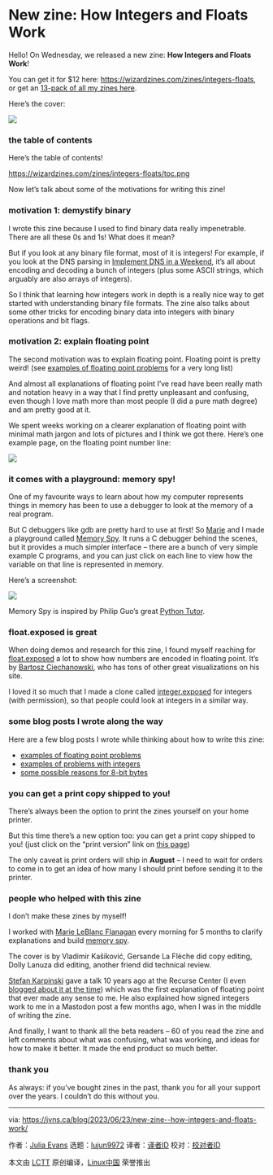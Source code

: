[#]: subject: "New zine: How Integers and Floats Work"
[#]: via: "https://jvns.ca/blog/2023/06/23/new-zine--how-integers-and-floats-work/"
[#]: author: "Julia Evans https://jvns.ca/"
[#]: collector: "lujun9972"
[#]: translator: " "
[#]: reviewer: " "
[#]: publisher: " "
[#]: url: " "

New zine: How Integers and Floats Work
======

Hello! On Wednesday, we released a new zine: **How Integers and Floats Work**!

You can get it for $12 here: <https://wizardzines.com/zines/integers-floats>, or get an [13-pack of all my zines here][1].

Here’s the cover:

[![][2]][3]

### the table of contents

Here’s the table of contents!

<https://wizardzines.com/zines/integers-floats/toc.png>

Now let’s talk about some of the motivations for writing this zine!

### motivation 1: demystify binary

I wrote this zine because I used to find binary data really impenetrable. There are all these 0s and 1s! What does it mean?

But if you look at any binary file format, most of it is integers! For example, if you look at the DNS parsing in [Implement DNS in a Weekend][4], it’s all about encoding and decoding a bunch of integers (plus some ASCII strings, which arguably are also arrays of integers).

So I think that learning how integers work in depth is a really nice way to get started with understanding binary file formats. The zine also talks about some other tricks for encoding binary data into integers with binary operations and bit flags.

### motivation 2: explain floating point

The second motivation was to explain floating point. Floating point is pretty weird! (see [examples of floating point problems]() for a very long list)

And almost all explanations of floating point I’ve read have been really math and notation heavy in a way that I find pretty unpleasant and confusing, even though I love math more than most people (I did a pure math degree) and am pretty good at it.

We spent weeks working on a clearer explanation of floating point with minimal math jargon and lots of pictures and I think we got there. Here’s one example page, on the floating point number line:

![][5]

### it comes with a playground: memory spy!

One of my favourite ways to learn about how my computer represents things in memory has been to use a debugger to look at the memory of a real program.

But C debuggers like gdb are pretty hard to use at first! So [Marie][6] and I made a playground called [Memory Spy][7]. It runs a C debugger behind the scenes, but it provides a much simpler interface – there are a bunch of very simple example C programs, and you can just click on each line to view how the variable on that line is represented in memory.

Here’s a screenshot:

![][8]

Memory Spy is inspired by Philip Guo’s great [Python Tutor][9].

### float.exposed is great

When doing demos and research for this zine, I found myself reaching for [float.exposed][10] a lot to show how numbers are encoded in floating point. It’s by [Bartosz Ciechanowski][11], who has tons of other great visualizations on his site.

I loved it so much that I made a clone called [integer.exposed][12] for integers (with permission), so that people could look at integers in a similar way.

### some blog posts I wrote along the way

Here are a few blog posts I wrote while thinking about how to write this zine:

  * [examples of floating point problems][13]
  * [examples of problems with integers][14]
  * [some possible reasons for 8-bit bytes][15]



### you can get a print copy shipped to you!

There’s always been the option to print the zines yourself on your home printer.

But this time there’s a new option too: you can get a print copy shipped to you! (just click on the “print version” link on [this page][16])

The only caveat is print orders will ship in **August** – I need to wait for orders to come in to get an idea of how many I should print before sending it to the printer.

### people who helped with this zine

I don’t make these zines by myself!

I worked with [Marie LeBlanc Flanagan][6] every morning for 5 months to clarify explanations and build [memory spy][17].

The cover is by Vladimir Kašiković, Gersande La Flèche did copy editing, Dolly Lanuza did editing, another friend did technical review.

[Stefan Karpinski][18] gave a talk 10 years ago at the Recurse Center (I even [blogged about it at the time][19]) which was the first explanation of floating point that ever made any sense to me. He also explained how signed integers work to me in a Mastodon post a few months ago, when I was in the middle of writing the zine.

And finally, I want to thank all the beta readers – 60 of you read the zine and left comments about what was confusing, what was working, and ideas for how to make it better. It made the end product so much better.

### thank you

As always: if you’ve bought zines in the past, thank you for all your support over the years. I couldn’t do this without you.

--------------------------------------------------------------------------------

via: https://jvns.ca/blog/2023/06/23/new-zine--how-integers-and-floats-work/

作者：[Julia Evans][a]
选题：[lujun9972][b]
译者：[译者ID](https://github.com/译者ID)
校对：[校对者ID](https://github.com/校对者ID)

本文由 [LCTT](https://github.com/LCTT/TranslateProject) 原创编译，[Linux中国](https://linux.cn/) 荣誉推出

[a]: https://jvns.ca/
[b]: https://github.com/lujun9972
[1]: https://wizardzines.com/zines/all-the-zines/
[2]: https://wizardzines.com/zines/integers-floats/cover.png
[3]: https://wizardzines.com/zines/integers-floats
[4]: https://implement-dns.wizardzines.com/
[5]: https://wizardzines.com/zines/integers-floats/samples/2-floating-point.png
[6]: https://marieflanagan.com/
[7]: https://memory-spy.wizardzines.com/
[8]: https://jvns.ca/images/memory-spy.png
[9]: https://pythontutor.com/
[10]: https://float.exposed/
[11]: https://ciechanow.ski/
[12]: https://integer.exposed
[13]: https://jvns.ca/blog/2023/01/13/examples-of-floating-point-problems/
[14]: https://jvns.ca/blog/2023/01/18/examples-of-problems-with-integers/
[15]: https://jvns.ca/blog/2023/03/06/possible-reasons-8-bit-bytes/
[16]: https://wizardzines.com/zines/integers-floats/
[17]: https://memory-spy.wizardzines.com
[18]: https://karpinski.org/
[19]: https://jvns.ca/blog/2013/11/13/day-27-magic-testing-functions/
